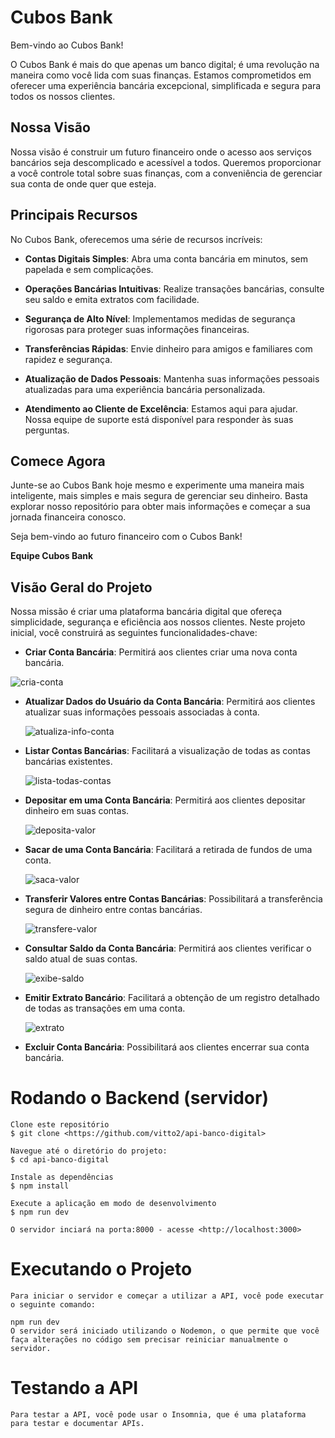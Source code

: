 
# Cubos Bank

Bem-vindo ao Cubos Bank!

O Cubos Bank é mais do que apenas um banco digital; é uma revolução na maneira como você lida com suas finanças. Estamos comprometidos em oferecer uma experiência bancária excepcional, simplificada e segura para todos os nossos clientes.

## Nossa Visão

Nossa visão é construir um futuro financeiro onde o acesso aos serviços bancários seja descomplicado e acessível a todos. Queremos proporcionar a você controle total sobre suas finanças, com a conveniência de gerenciar sua conta de onde quer que esteja.

## Principais Recursos

No Cubos Bank, oferecemos uma série de recursos incríveis:

- **Contas Digitais Simples**: Abra uma conta bancária em minutos, sem papelada e sem complicações.

- **Operações Bancárias Intuitivas**: Realize transações bancárias, consulte seu saldo e emita extratos com facilidade.

- **Segurança de Alto Nível**: Implementamos medidas de segurança rigorosas para proteger suas informações financeiras.

- **Transferências Rápidas**: Envie dinheiro para amigos e familiares com rapidez e segurança.

- **Atualização de Dados Pessoais**: Mantenha suas informações pessoais atualizadas para uma experiência bancária personalizada.

- **Atendimento ao Cliente de Excelência**: Estamos aqui para ajudar. Nossa equipe de suporte está disponível para responder às suas perguntas.

## Comece Agora

Junte-se ao Cubos Bank hoje mesmo e experimente uma maneira mais inteligente, mais simples e mais segura de gerenciar seu dinheiro. Basta explorar nosso repositório para obter mais informações e começar a sua jornada financeira conosco.

Seja bem-vindo ao futuro financeiro com o Cubos Bank!

**Equipe Cubos Bank**


## Visão Geral do Projeto

Nossa missão é criar uma plataforma bancária digital que ofereça simplicidade, segurança e eficiência aos nossos clientes. Neste projeto inicial, você construirá as seguintes funcionalidades-chave:

- **Criar Conta Bancária**: Permitirá aos clientes criar uma nova conta bancária.
  
 ![cria-conta](https://github.com/vitto2/api-banco-digital/assets/47305804/8fee3c17-c6b5-4da2-a801-6bbaf3026d9e)


- **Atualizar Dados do Usuário da Conta Bancária**: Permitirá aos clientes atualizar suas informações pessoais associadas à conta.

  ![atualiza-info-conta](https://github.com/vitto2/api-banco-digital/assets/47305804/3de5a600-3361-4e69-aa84-d9796c447dd4)

  

- **Listar Contas Bancárias**: Facilitará a visualização de todas as contas bancárias existentes.
  
  ![lista-todas-contas](https://github.com/vitto2/api-banco-digital/assets/47305804/6de96831-dca1-48e2-a94f-ab1793ea22f7)


- **Depositar em uma Conta Bancária**: Permitirá aos clientes depositar dinheiro em suas contas.
  
  ![deposita-valor](https://github.com/vitto2/api-banco-digital/assets/47305804/d97b0542-048e-4f70-bb26-c9b6130b2522)


- **Sacar de uma Conta Bancária**: Facilitará a retirada de fundos de uma conta.

  ![saca-valor](https://github.com/vitto2/api-banco-digital/assets/47305804/c4c67d40-b2e4-4ec3-b403-3895b1c51525)

 
- **Transferir Valores entre Contas Bancárias**: Possibilitará a transferência segura de dinheiro entre contas bancárias.
  
  ![transfere-valor](https://github.com/vitto2/api-banco-digital/assets/47305804/bd6cdeed-9f3e-46b1-857e-967d33480d4f)


- **Consultar Saldo da Conta Bancária**: Permitirá aos clientes verificar o saldo atual de suas contas.

  ![exibe-saldo](https://github.com/vitto2/api-banco-digital/assets/47305804/b337561e-283d-427f-bb06-d781d8797ca4)


- **Emitir Extrato Bancário**: Facilitará a obtenção de um registro detalhado de todas as transações em uma conta.
  
  ![extrato](https://github.com/vitto2/api-banco-digital/assets/47305804/62f1a3db-e9ba-4fab-9e9e-89ebb6cc9cab)


- **Excluir Conta Bancária**: Possibilitará aos clientes encerrar sua conta bancária.
# Rodando o Backend (servidor)

    Clone este repositório
    $ git clone <https://github.com/vitto2/api-banco-digital>

    Navegue até o diretório do projeto:
    $ cd api-banco-digital

    Instale as dependências
    $ npm install

    Execute a aplicação em modo de desenvolvimento
    $ npm run dev

    O servidor inciará na porta:8000 - acesse <http://localhost:3000>

# Executando o Projeto
    Para iniciar o servidor e começar a utilizar a API, você pode executar o seguinte comando:

    npm run dev
    O servidor será iniciado utilizando o Nodemon, o que permite que você faça alterações no código sem precisar reiniciar manualmente o servidor.



# Testando a API
    Para testar a API, você pode usar o Insomnia, que é uma plataforma para testar e documentar APIs.
    



